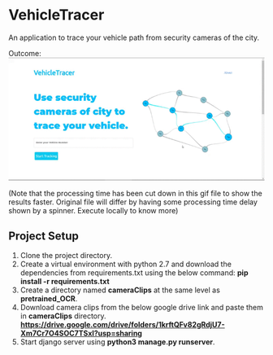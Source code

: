 # VehicleTracer
An application to trace your vehicle path from security cameras of the city.

Outcome:
![Graph.gif](https://github.com/harshit212705/VehicleTracer/blob/master/graph.gif)

(Note that the processing time has been cut down in this gif file to show the results faster. Original file will differ by having some processing time delay shown by a spinner. Execute locally to know more)


## Project Setup
1. Clone the project directory.
2. Create a virtual environment with python 2.7 and download the dependencies from requirements.txt using the below command:
   __pip install -r requirements.txt__
3. Create a directory named __cameraClips__ at the same level as __pretrained_OCR__.
4. Download camera clips from the below google drive link and paste them in __cameraClips__ directory.
   __https://drive.google.com/drive/folders/1krftQFv82gRdjU7-Xm7Cr7O4SOC7TSxI?usp=sharing__
5. Start django server using __python3 manage.py runserver__.
